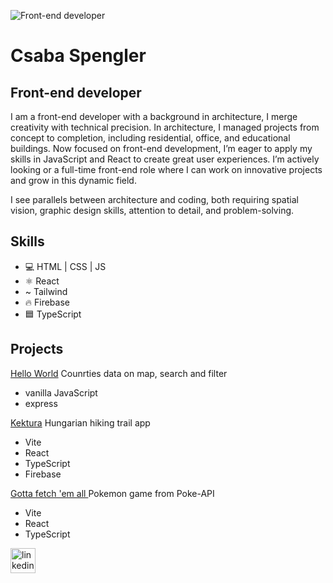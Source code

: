 ![Front-end developer](https://media.licdn.com/dms/image/D5616AQGsXWm6Z4uM9A/profile-displaybackgroundimage-shrink_350_1400/0/1719819618930?e=1725494400&v=beta&t=vH3ZICSYHSqPJhGoJ1r2jsTwkES_hBIxtCAclt-vFds)

# Csaba Spengler
## Front-end developer

I am a front-end developer with a background in architecture, I merge creativity with technical precision. In architecture, I managed projects from concept to completion, including residential, office, and educational buildings.
Now focused on front-end development, I’m eager to apply my skills in JavaScript and React to create great user experiences. I’m actively looking or a full-time front-end role where I can work on innovative projects and grow in this dynamic field.

I see parallels between architecture and coding, both requiring spatial vision, graphic design skills, attention to detail, and problem-solving.


## Skills
* 💻 HTML | CSS | JS
* ⚛️ React
* ~ Tailwind
* 🔥 Firebase
* 🟦 TypeScript

## Projects
[Hello World](https://hello-world-anwl.onrender.com) Counrties data on map, search and filter
* vanilla JavaScript
* express

[Kektura](https://kekturaapp.web.app/) Hungarian hiking trail app
* Vite
* React
* TypeScript
* Firebase

[Gotta fetch 'em all ](https://gotta-fetch-em-all-eight.vercel.app/) Pokemon game from Poke-API
* Vite
* React
* TypeScript






[<img src='https://upload.wikimedia.org/wikipedia/commons/8/81/LinkedIn_icon.svg' alt='linkedin' height='40'>](https://www.linkedin.com/in/csaba-spengler-08876287//)  
